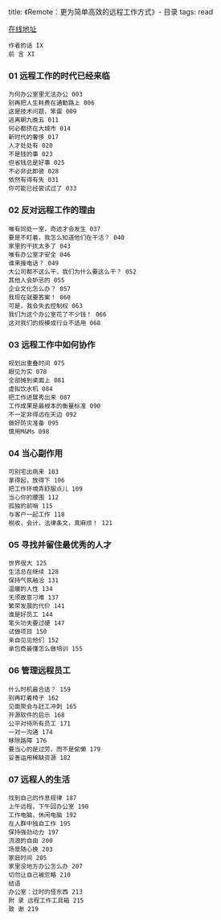 title: 《Remote：更为简单高效的远程工作方式》- 目录
tags: read

[在线地址](http://www.jianshu.com/notebooks/41672/latest)

	作者的话 IX 
	前 言 XI 

### 01 远程工作的时代已经来临 

	为何办公室里无法办公 003 
	别再把人生耗费在通勤路上 006 
	这是技术问题，笨蛋 009 
	逃离朝九晚五 011 
	何必都挤在大城市 014 
	新时代的奢侈 017 
	人才处处有 020 
	不是钱的事 023 
	但省钱总是好事 025 
	不必非此即彼 028 
	依然有得有失 031 
	你可能已经尝试过了 033 

### 02 反对远程工作的理由 

	唯有同处一室，奇迹才会发生 037 
	要是不盯着，我怎么知道他们在干活？ 040 
	家里的干扰太多了 043 
	唯有办公室才安全 046 
	谁来接电话？ 049 
	大公司都不这么干，我们为什么要这么干？ 052 
	其他人会妒忌的 055 
	企业文化怎么办？ 057 
	我现在就要答案！ 060 
	可是，我会失去控制权 063 
	我们为这个办公室花了不少钱！ 066 
	这对我们的规模或行业不适用 068 

### 03 远程工作中如何协作 

	规划出重叠时间 075 
	眼见为实 078 
	全部摊到桌面上 081 
	虚拟饮水机 084 
	把工作进展秀出来 087 
	工作成果是最根本的衡量标准 090 
	不一定非得远在天边 092 
	做好防灾准备 095 
	慎用M&Ms 098 

### 04 当心副作用 

	可别宅出病来 103 
	拿得起，放得下 106 
	把工作环境弄舒服点儿 109 
	当心你的腰围 112 
	孤独的前哨 115 
	与客户一起工作 118 
	税收，会计，法律条文，真麻烦！ 121 

### 05 寻找并留住最优秀的人才 

	世界很大 125 
	生活总在继续 128 
	保持气氛融洽 131 
	温暖的人性 134 
	无须故意刁难 137 
	繁荣发展的代价 141 
	谁是好员工 144 
	笔头功夫要过硬 147 
	试做项目 150 
	亲自见见他们 152 
	承包商最懂怎么做培训 155 

### 06 管理远程员工 

	什么时机最合适？ 159 
	别再盯着椅子 162 
	见面聚会与赶工冲刺 165 
	开源软件的启示 168 
	公平对待所有员工 171 
	一对一沟通 174 
	移除路障 176 
	要当心的是过劳，而不是偷懒 179 
	妥善运用稀缺资源 182 

### 07 远程人的生活 

	找到自己的作息规律 187 
	上午远程，下午回办公室 190 
	工作电脑，休闲电脑 192 
	在人群中独自工作 195 
	保持强劲动力 197 
	流浪的自由 200 
	场景随心换 203 
	家庭时间 205 
	家里没地方办公怎么办 207 
	切勿让自己被忽略 210 
	结语 
	办公室：过时的怪东西 213 
	附 录 远程工作工具箱 215 
	致 谢 219 